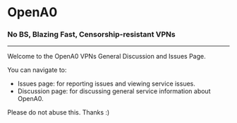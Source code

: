 # OpenA0
### No BS, Blazing Fast, Censorship-resistant VPNs
---
Welcome to the OpenA0 VPNs General Discussion and Issues Page.

You can navigate to:
* Issues page: for reporting issues and viewing service issues.
* Discussion page: for discussing general service information about OpenA0.

Please do not abuse this. Thanks :)